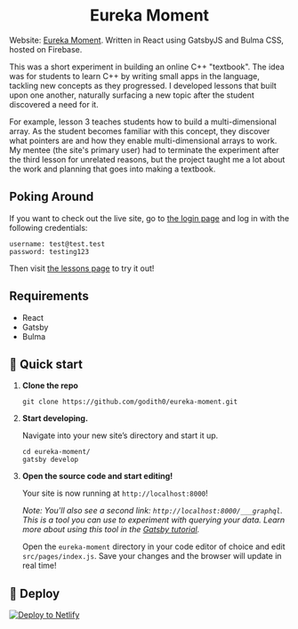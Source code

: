 <h1 align="center">
  Eureka Moment
</h1>

Website: <a href="https://eureka-moment.web.app/" target="_blank">Eureka Moment</a>. Written in React using GatsbyJS and Bulma CSS, hosted on Firebase.

This was a short experiment in building an online C++ "textbook". The idea was for students to learn C++ by writing small apps in the language, tackling new concepts as they progressed. I developed lessons that built upon one another, naturally surfacing a new topic after the student discovered a need for it. 

For example, lesson 3 teaches students how to build a multi-dimensional array. As the student becomes familiar with this concept, they discover what pointers are and how they enable multi-dimensional arrays to work. My mentee (the site's primary user) had to terminate the experiment after the third lesson for unrelated reasons, but the project taught me a lot about the work and planning that goes into making a textbook.

## Poking Around

If you want to check out the live site, go to <a href="https://eureka-moment.web.app/account" target="_blank">the login page</a> and log in with the following credentials:
```
username: test@test.test
password: testing123
```

Then visit <a href="https://eureka-moment.web.app/lessons" target="_blank">the lessons page</a> to try it out!

## Requirements

- React
- Gatsby
- Bulma

## 🚀 Quick start

1.  **Clone the repo**

    ```shell
    git clone https://github.com/godith0/eureka-moment.git
    ```

1.  **Start developing.**

    Navigate into your new site’s directory and start it up.

    ```shell
    cd eureka-moment/
    gatsby develop
    ```

1.  **Open the source code and start editing!**

    Your site is now running at `http://localhost:8000`!

    _Note: You'll also see a second link: _`http://localhost:8000/___graphql`_. This is a tool you can use to experiment with querying your data. Learn more about using this tool in the [Gatsby tutorial](https://www.gatsbyjs.org/tutorial/part-five/#introducing-graphiql)._

    Open the `eureka-moment` directory in your code editor of choice and edit `src/pages/index.js`. Save your changes and the browser will update in real time!

## 💫 Deploy

[![Deploy to Netlify](https://www.netlify.com/img/deploy/button.svg)](https://app.netlify.com/start/deploy?repository=https://github.com/gatsbyjs/gatsby-starter-default)
